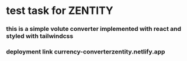 # test task for ZENTITY
### this is a simple volute converter implemented with react and styled with tailwindcss 
### deployment link currency-converterzentity.netlify.app
